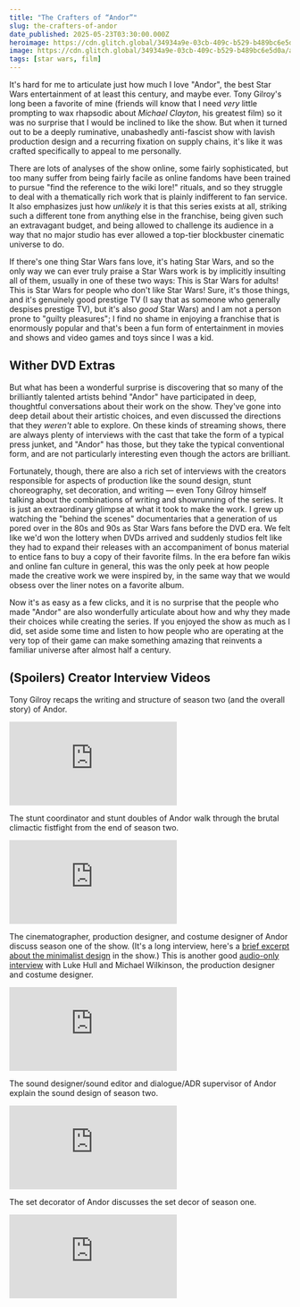 ```yaml
---
title: "The Crafters of “Andor”"
slug: the-crafters-of-andor
date_published: 2025-05-23T03:30:00.000Z
heroimage: https://cdn.glitch.global/34934a9e-03cb-409c-b529-b489bc6e5d0a/andor-concept-art.jpg?v=1747971740176
image: https://cdn.glitch.global/34934a9e-03cb-409c-b529-b489bc6e5d0a/andor-concept-art.jpg?v=1747971740176
tags: [star wars, film]
---
```


It's hard for me to articulate just how much I love "Andor", the best Star Wars entertainment of at least this century, and maybe ever. Tony Gilroy's long been a favorite of mine (friends will know that I need _very_ little prompting to wax rhapsodic about _Michael Clayton_, his greatest film) so it was no surprise that I would be inclined to like the show. But when it turned out to be a deeply ruminative, unabashedly anti-fascist show with lavish production design and a recurring fixation on supply chains, it's like it was crafted specifically to appeal to me personally.

There are lots of analyses of the show online, some fairly sophisticated, but too many suffer from being fairly facile as online fandoms have been trained to pursue "find the reference to the wiki lore!" rituals, and so they struggle to deal with a thematically rich work that is plainly indifferent to fan service. It also emphasizes just how _unlikely_ it is that this series exists at all, striking such a different tone from anything else in the franchise, being given such an extravagant budget, and being allowed to challenge its audience in a way that no major studio has ever allowed a top-tier blockbuster cinematic universe to do.

If there's one thing Star Wars fans love, it's hating Star Wars, and so the only way we can ever truly praise a Star Wars work is by implicitly insulting all of them, usually in one of these two ways: This is Star Wars for adults! This is Star Wars for people who don't like Star Wars! Sure, it's those things, and it's genuinely good prestige TV (I say that as someone who generally despises prestige TV), but it's also _good_ Star Wars) and I am not a person prone to "guilty pleasures"; I find no shame in enjoying a franchise that is enormously popular and that's been a fun form of entertainment in movies and shows and video games and toys since I was a kid.

## Wither DVD Extras

But what has been a wonderful surprise is discovering that so many of the brilliantly talented artists behind "Andor" have participated in deep, thoughtful conversations about their work on the show. They've gone into deep detail about their artistic choices, and even discussed the directions that they _weren't_ able to explore. On these kinds of streaming shows, there are always plenty of interviews with the cast that take the form of a typical press junket, and "Andor" has those, but they take the typical conventional form, and are not particularly interesting even though the actors are brilliant.

Fortunately, though, there are also a rich set of interviews with the creators responsible for aspects of production like the sound design, stunt choreography, set decoration, and writing — even Tony Gilroy himself talking about the combinations of writing and showrunning of the series. It is just an extraordinary glimpse at what it took to make the work. I grew up watching the "behind the scenes" documentaries that a generation of us pored over in the 80s and 90s as Star Wars fans before the DVD era. We felt like we'd won the lottery when DVDs arrived and suddenly studios felt like they had to expand their releases with an accompaniment of bonus material to entice fans to buy a copy of their favorite films. In the era before fan wikis and online fan culture in general, this was the only peek at how people made the creative work we were inspired by, in the same way that we would obsess over the liner notes on a favorite album.

Now it's as easy as a few clicks, and it is no surprise that the people who made "Andor" are also wonderfully articulate about how and why they made their choices while creating the series. If you enjoyed the show as much as I did, set aside some time and listen to how people who are operating at the very top of their game can make something amazing that reinvents a familiar universe after almost half a century.

## (Spoilers) Creator Interview Videos

Tony Gilroy recaps the writing and structure of season two (and the overall story) of Andor.

<iframe src="https://www.youtube-nocookie.com/embed/4EWCzic9z_M" title="YouTube video player" frameborder="0" allow="accelerometer; autoplay; clipboard-write; encrypted-media; gyroscope; picture-in-picture; web-share" allowfullscreen class="video"></iframe>

The stunt coordinator and stunt doubles of Andor walk through the brutal climactic fistfight from the end of season two.

<iframe src="https://www.youtube-nocookie.com/embed/q2WW2emgxRI" title="YouTube video player" frameborder="0" allow="accelerometer; autoplay; clipboard-write; encrypted-media; gyroscope; picture-in-picture; web-share" allowfullscreen class="video"></iframe>

The cinematographer, production designer, and costume designer of Andor discuss season one of the show. (It's a long interview, here's a <a href="https://www.youtube.com/watch?v=b8gbFQRyGv0">brief excerpt about the minimalist design</a> in the show.) This is another good <a href="https://www.youtube.com/watch?v=1X-5fZN7HSU">audio-only interview</a> with Luke Hull and Michael Wilkinson, the production designer and costume designer.

<iframe src="https://www.youtube-nocookie.com/embed/mO1FZB-Rnxk" title="YouTube video player" frameborder="0" allow="accelerometer; autoplay; clipboard-write; encrypted-media; gyroscope; picture-in-picture; web-share" allowfullscreen class="video"></iframe>

The sound designer/sound editor and dialogue/ADR supervisor of Andor explain the sound design of season two.

<iframe src="https://www.youtube-nocookie.com/embed/PrAWHkGLn7g" title="YouTube video player" frameborder="0" allow="accelerometer; autoplay; clipboard-write; encrypted-media; gyroscope; picture-in-picture; web-share" allowfullscreen class="video"></iframe>

The set decorator of Andor discusses the set decor of season one.

<iframe src="https://www.youtube-nocookie.com/embed/1vx5GkwYkZQ" title="YouTube video player" frameborder="0" allow="accelerometer; autoplay; clipboard-write; encrypted-media; gyroscope; picture-in-picture; web-share" allowfullscreen class="video"></iframe>


